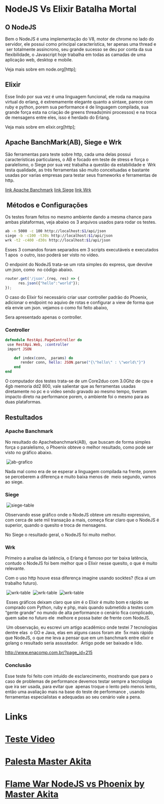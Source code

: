 # NodeJS Vs Elixir Batalha Mortal

## O NodeJS

Bem o NodeJS é uma implementação do V8, motor de chrome no lado do servidor, ele possui como principal característica, ter apenas uma thread e  ser totalmente assincrono, seu grande sucesso se deu por conta da sua flexibilidade, o Javascript hoje trabalha em todas as camadas de uma aplicação web, desktop e mobile.

Veja mais sobre em node.org[http];

## Elixir

Esse lindo por sua vez é uma linguagem funcional, ele roda na maquina virtual do erlang, é extremamente elegante quanto a sintaxe, parece com ruby e python, porem sua performance é de linguagem compilada, sua grande força esta na criação de greens threads(mini processos) e na troca de mensagens entre eles, isso é herdado do Erlang.

Veja mais sobre em elixir.org[http];

## Apache BanchMark(AB), Siege e Wrk

São ferramentas para teste sobre http, cada uma delas possui características particulares,
o AB e focado em teste de stress e força o paralelismo, o Siege por sua vez trabalha a questão da estabilidade e  Wrk testa qualidade, as trés ferramentas são muito conceituadas e bastante usadas por varias empresas para testar seus frameworks e ferramentas de http.

[link Apache Banchmark](http://www.debianhelp.co.uk/apacheab.htm)
[link Siege](https://www.joedog.org/siege-home/)
[link Wrk](https://github.com/wg/wrk)

##  Métodos e Configurações

Os testes foram feitos no mesmo ambiente dando a mesma chance para ambas plataformas, veja abaixo os 3 arquivos usados para rodar os testes.

```sh
ab -n 5000 -c 100 http://localhost:$1/api/json
siege -b -c100 -t30s http://localhost:$1/api/json
wrk -t2 -c400 -d30s http://localhost:$1/api/json
```

Esses 3 comandos foram separados em 3 scripts executáveis e executados 1 apos  o outro, isso poderá ser visto no vídeo.

O endpoint do NodeJS trata-se um rota simples do express, que devolve um json, como  no código abaixo.

```js
router.get('/json',(req, res) => {
      res.json({"hello":"world"});
});
```
O caso do Elixir foi necessário criar usar controller padrão do Phoenix, adicionar o endpoint no aquivo de rotas e configurar a view de forma que ela envie um json. vejamos o como foi feito abaixo, 

Sera apresentado apenas o controller.

### Controller
```ex
defmodule RestApi.PageController do
 use RestApi.Web, :controller
 import JSON

    def index(conn, _params) do
       render conn, hello: JSON.parse("{\"hello\" : \"world\"}")
    end
end
```
O computador dos testes trata-se de um Core2duo com 3.0Ghz de cpu e 4gb memoria dd2 800, vale salientar que as ferramentas usadas diretamente no pc e o video sendo gravado ao mesmo tempo, tiveram impacto direto na performance porem, o ambiente foi o mesmo para as duas plataformas.

## Restultados

### Apache Banchmark

No resultado do Apachebanchmark(AB),  que buscam de forma simples força o paralelismo, o Phoenix obteve o melhor resultado, como pode ser visto no gráfico abaixo.

 ![ab-grafico](/images/ab_wrk_siege_imgs/ab_time_total.png)

Nada mal como era de se esperar a linguagem compilada na frente, porem se perceberem a diferença e muito baixa menos de  meio segundo, vamos ao siege.

### Siege

 ![siege-table](/images/ab_wrk_siege_imgs/siege_total_transarions.png)

Observando esse gráfico onde o NodeJS obteve um resulto expressivo, com cerca de sete mil transação a mais, começa ficar claro que o NodeJS é superior, quando o quesito e troca de mensagens.

No Siege o resultado geral, o NodeJS foi muito melhor.

### Wrk

Primeiro a analise da latência, o Erlang é famoso por ter baixa latência, contudo o NodeJS foi bem melhor que o Elixir nesse quesito, o que é muito relevante.

Com o uso http houve essa diferença imagine usando socktes? (fica ai um trabalho futuro).

 ![wrk-table](/images/ab_wrk_siege_imgs/wrk_latency.png)
 ![wrk-table](/images/ab_wrk_siege_imgs/wrk_reqtotal.png)
 ![wrk-table](/images/ab_wrk_siege_imgs/wrk_rps.png)

 Esses gráficos deixam claro que sim é o Elixir é muito bom e rápido se comprado com Python, ruby e php, mais quando submetido a testes com “gente grande” no mundo de alta performance o cenário fica complicado, quem sabe no futuro ele  melhore e possa bater de frente com NodeJS.

 Um observação, eu escrevi um artigo acadêmico onde testei 7 tecnologias dentre elas  o GO e Java, elas em alguns casos foram ate  5x mais rápido que NodeJS, o que me leva a pensar que em um banchmark entre elixir e golang o resultado seria assustador.
 Artigo pode ser baixado e lido.

http://www.enacomp.com.br/?page_id=215

### Conclusão

Esse teste foi feito com intuído de esclarecimento, mostrando que para o caso de problemas de performance devemos testar sempre a tecnologia que ira ser usada, para evitar que  apenas troque o lento pelo menos lento, então uma avaliação mais na base do teste de performance , usando ferramentas especialistas e adequadas ao seu cenário vale a pena.


# Links

# <a href="https://www.youtube.com/watch?v=K36BJz5kX6Q" target="_blank"> Teste Video </a>

# <a href="https://www.youtube.com/watch?v=8Ng6TfAj7Sk" target="_blank"> Palesta Master Akita  </a>

# <a href="http://www.akitaonrails.com/2015/12/03/the-obligatory-flame-war-phoenix-vs-node-js" target="_blank"> Flame War NodeJS vs Phoenix by Master Akita  </a>

